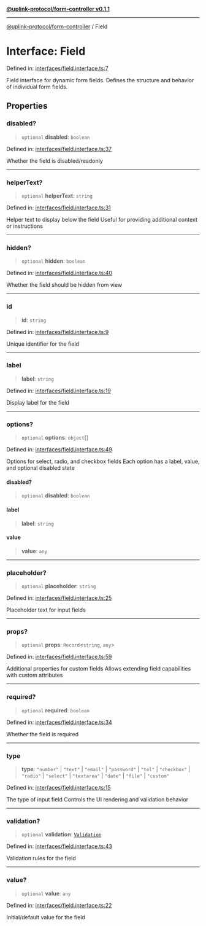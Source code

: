 [**@uplink-protocol/form-controller v0.1.1**](../README.md)

***

[@uplink-protocol/form-controller](../globals.md) / Field

# Interface: Field

Defined in: [interfaces/field.interface.ts:7](https://github.com/jmkcoder/uplink-protocol-form-controller/blob/8991786ca293392fbb1434d450f2a292fb340f1d/src/interfaces/field.interface.ts#L7)

Field interface for dynamic form fields.
Defines the structure and behavior of individual form fields.

## Properties

### disabled?

> `optional` **disabled**: `boolean`

Defined in: [interfaces/field.interface.ts:37](https://github.com/jmkcoder/uplink-protocol-form-controller/blob/8991786ca293392fbb1434d450f2a292fb340f1d/src/interfaces/field.interface.ts#L37)

Whether the field is disabled/readonly

***

### helperText?

> `optional` **helperText**: `string`

Defined in: [interfaces/field.interface.ts:31](https://github.com/jmkcoder/uplink-protocol-form-controller/blob/8991786ca293392fbb1434d450f2a292fb340f1d/src/interfaces/field.interface.ts#L31)

Helper text to display below the field
Useful for providing additional context or instructions

***

### hidden?

> `optional` **hidden**: `boolean`

Defined in: [interfaces/field.interface.ts:40](https://github.com/jmkcoder/uplink-protocol-form-controller/blob/8991786ca293392fbb1434d450f2a292fb340f1d/src/interfaces/field.interface.ts#L40)

Whether the field should be hidden from view

***

### id

> **id**: `string`

Defined in: [interfaces/field.interface.ts:9](https://github.com/jmkcoder/uplink-protocol-form-controller/blob/8991786ca293392fbb1434d450f2a292fb340f1d/src/interfaces/field.interface.ts#L9)

Unique identifier for the field

***

### label

> **label**: `string`

Defined in: [interfaces/field.interface.ts:19](https://github.com/jmkcoder/uplink-protocol-form-controller/blob/8991786ca293392fbb1434d450f2a292fb340f1d/src/interfaces/field.interface.ts#L19)

Display label for the field

***

### options?

> `optional` **options**: `object`[]

Defined in: [interfaces/field.interface.ts:49](https://github.com/jmkcoder/uplink-protocol-form-controller/blob/8991786ca293392fbb1434d450f2a292fb340f1d/src/interfaces/field.interface.ts#L49)

Options for select, radio, and checkbox fields
Each option has a label, value, and optional disabled state

#### disabled?

> `optional` **disabled**: `boolean`

#### label

> **label**: `string`

#### value

> **value**: `any`

***

### placeholder?

> `optional` **placeholder**: `string`

Defined in: [interfaces/field.interface.ts:25](https://github.com/jmkcoder/uplink-protocol-form-controller/blob/8991786ca293392fbb1434d450f2a292fb340f1d/src/interfaces/field.interface.ts#L25)

Placeholder text for input fields

***

### props?

> `optional` **props**: `Record`\<`string`, `any`\>

Defined in: [interfaces/field.interface.ts:59](https://github.com/jmkcoder/uplink-protocol-form-controller/blob/8991786ca293392fbb1434d450f2a292fb340f1d/src/interfaces/field.interface.ts#L59)

Additional properties for custom fields
Allows extending field capabilities with custom attributes

***

### required?

> `optional` **required**: `boolean`

Defined in: [interfaces/field.interface.ts:34](https://github.com/jmkcoder/uplink-protocol-form-controller/blob/8991786ca293392fbb1434d450f2a292fb340f1d/src/interfaces/field.interface.ts#L34)

Whether the field is required

***

### type

> **type**: `"number"` \| `"text"` \| `"email"` \| `"password"` \| `"tel"` \| `"checkbox"` \| `"radio"` \| `"select"` \| `"textarea"` \| `"date"` \| `"file"` \| `"custom"`

Defined in: [interfaces/field.interface.ts:15](https://github.com/jmkcoder/uplink-protocol-form-controller/blob/8991786ca293392fbb1434d450f2a292fb340f1d/src/interfaces/field.interface.ts#L15)

The type of input field 
Controls the UI rendering and validation behavior

***

### validation?

> `optional` **validation**: [`Validation`](Validation.md)

Defined in: [interfaces/field.interface.ts:43](https://github.com/jmkcoder/uplink-protocol-form-controller/blob/8991786ca293392fbb1434d450f2a292fb340f1d/src/interfaces/field.interface.ts#L43)

Validation rules for the field

***

### value?

> `optional` **value**: `any`

Defined in: [interfaces/field.interface.ts:22](https://github.com/jmkcoder/uplink-protocol-form-controller/blob/8991786ca293392fbb1434d450f2a292fb340f1d/src/interfaces/field.interface.ts#L22)

Initial/default value for the field
